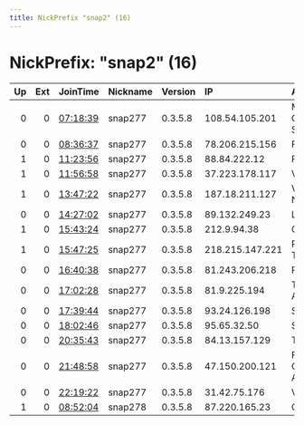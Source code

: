```yaml
---
title: NickPrefix "snap2" (16)
---
```


# NickPrefix: "snap2" (16)

|   Up |   Ext | JoinTime                                                                                            | Nickname   | Version   | IP              | AS                                       | CC   |   ORp |   Dirp | OS    | Contact   |   eFamMembers |
|-----:|------:|:----------------------------------------------------------------------------------------------------|:-----------|:----------|:----------------|:-----------------------------------------|:-----|------:|-------:|:------|:----------|--------------:|
|    0 |     0 | [07:18:39](https://metrics.torproject.org/rs.html#details/F4CE7B87B66B7AAF5B0E89D053C7CBCEB561662E) | snap277    | 0.3.5.8   | 108.54.105.201  | MCI Communications Services, Inc. d/b/a  | us   | 35593 |      0 | Linux | None      |             1 |
|    0 |     0 | [08:36:37](https://metrics.torproject.org/rs.html#details/982276B883CD6B228EBFE198D9A5E25F19498FD6) | snap277    | 0.3.5.8   | 78.206.215.156  | Free SAS                                 | fr   | 40289 |      0 | Linux | None      |             1 |
|    1 |     0 | [11:23:56](https://metrics.torproject.org/rs.html#details/2E212E067B0E33EF01320E983DEEBADF3A2BC4AC) | snap277    | 0.3.5.8   | 88.84.222.12    | Flex Ltd.                                | ru   | 33389 |      0 | Linux | None      |             1 |
|    1 |     0 | [11:56:58](https://metrics.torproject.org/rs.html#details/2AE0369A4EC4EBA1C3919F7E7DBD09F48783A909) | snap277    | 0.3.5.8   | 37.223.178.117  | Vodafone Spain                           | es   | 39427 |      0 | Linux | None      |             1 |
|    1 |     0 | [13:47:22](https://metrics.torproject.org/rs.html#details/A1AC423A9A905CCE7214C13F17CEDBA9A4E80D4A) | snap277    | 0.3.5.8   | 187.18.211.127  | Videomar Rede Nordeste S/A               | br   | 40417 |      0 | Linux | None      |             1 |
|    0 |     0 | [14:27:02](https://metrics.torproject.org/rs.html#details/7F3D751463A5762B09922582264C16E5405498B9) | snap277    | 0.3.5.8   | 89.132.249.23   | Liberty Global B.V.                      | hu   | 43285 |      0 | Linux | None      |             1 |
|    1 |     0 | [15:43:24](https://metrics.torproject.org/rs.html#details/1F9E88D41B55D22629E57F9A921E104815C09A3F) | snap277    | 0.3.5.8   | 212.9.94.38     | Orange Espagne SA                        | es   | 44423 |      0 | Linux | None      |             1 |
|    1 |     0 | [15:47:25](https://metrics.torproject.org/rs.html#details/D07E814AB2BAB0438434F5FBD9481D0108B9BB5A) | snap277    | 0.3.5.8   | 218.215.147.221 | Primus Telecommunications                | au   | 37803 |      0 | Linux | None      |             1 |
|    0 |     0 | [16:40:38](https://metrics.torproject.org/rs.html#details/B92E9C7311276CD711EF6AEF38234252DF46A2DA) | snap277    | 0.3.5.8   | 81.243.206.218  | Proximus NV                              | be   | 42345 |      0 | Linux | None      |             1 |
|    0 |     0 | [17:02:28](https://metrics.torproject.org/rs.html#details/B007D766A718C919297D732DA30A9A1838CEB984) | snap277    | 0.3.5.8   | 81.9.225.194    | Telecable de Asturias,SA                 | es   | 43935 |      0 | Linux | None      |             1 |
|    0 |     0 | [17:39:44](https://metrics.torproject.org/rs.html#details/29740FAC36E3EE91185E037B871BA472EF70753F) | snap277    | 0.3.5.8   | 93.24.126.198   | SFR SA                                   | fr   | 45261 |      0 | Linux | None      |             1 |
|    0 |     0 | [18:02:46](https://metrics.torproject.org/rs.html#details/28C92939EA55CC5584B78EADD278634B5C893E75) | snap277    | 0.3.5.8   | 95.65.32.50     | StarNet Solutii SRL                      | md   | 36125 |      0 | Linux | None      |             1 |
|    0 |     0 | [20:35:43](https://metrics.torproject.org/rs.html#details/6AA0BD0ED5A836034423C3606786472D47E7B47A) | snap277    | 0.3.5.8   | 84.13.157.129   | TalkTalk                                 | gb   | 39555 |      0 | Linux | None      |             1 |
|    0 |     0 | [21:48:58](https://metrics.torproject.org/rs.html#details/DD82FB729553B0CC37958F29B7A62A3A74B7FF9C) | snap277    | 0.3.5.8   | 47.150.200.121  | Frontier Communications of America, Inc. | us   | 35369 |      0 | Linux | None      |             1 |
|    0 |     0 | [22:19:22](https://metrics.torproject.org/rs.html#details/A46F06B228FC66A18B48C95755EF46C181332469) | snap277    | 0.3.5.8   | 31.42.75.176    | Vostok Ltd.                              | ua   | 36577 |      0 | Linux | None      |             1 |
|    1 |     0 | [08:52:04](https://metrics.torproject.org/rs.html#details/AE63558B1583DAE0195E1E96ED26DCA9BC230C3D) | snap278    | 0.3.5.8   | 87.220.165.23   | Orange Espagne SA                        | es   | 42655 |      0 | Linux | None      |             1 |
